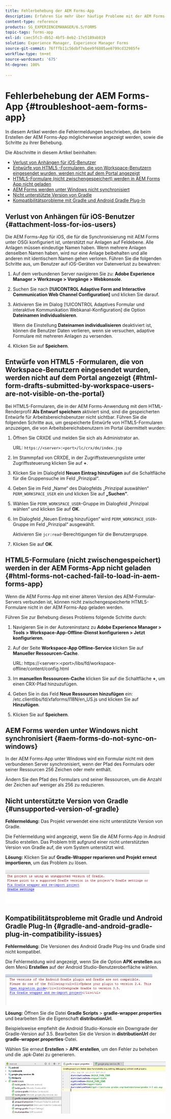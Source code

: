 ```yaml
---
title: Fehlerbehebung der AEM Forms-App
description: Erfahren Sie mehr über häufige Probleme mit der AEM Forms-App und wie Sie diese beheben können.
content-type: reference
products: SG_EXPERIENCEMANAGER/6.5/FORMS
topic-tags: forms-app
exl-id: caec5fc3-db52-4bf5-8eb2-17e5189ab819
solution: Experience Manager, Experience Manager Forms
source-git-commit: 76fffb11c56dbf7ebee9f6805ae0799cd32985fe
workflow-type: tm+mt
source-wordcount: '675'
ht-degree: 100%

---
```


# Fehlerbehebung der AEM Forms-App {#troubleshoot-aem-forms-app}

In diesem Artikel werden die Fehlermeldungen beschrieben, die beim Erstellen der AEM Forms-App möglicherweise angezeigt werden, sowie die Schritte zu ihrer Behebung.

Die Abschnitte in diesem Artikel beinhalten:

* [Verlust von Anhängen für iOS-Benutzer](/help/forms/using/issues-aem-forms-app.md#attachment-loss-for-ios-users)
* [Entwürfe von HTML5 -Formularen, die von Workspace-Benutzern eingesendet wurden, werden nicht auf dem Portal angezeigt](/help/forms/using/issues-aem-forms-app.md#html-form-drafts-submitted-by-workspace-users-are-not-visible-on-the-portal)
* [HTML5-Formulare (nicht zwischengespeichert) werden in AEM Forms App nicht geladen](/help/forms/using/issues-aem-forms-app.md#html-forms-not-cached-fail-to-load-in-aem-forms-app)
* [AEM Forms werden unter Windows nicht synchronisiert](/help/forms/using/issues-aem-forms-app.md#aem-forms-do-not-sync-on-windows)
* [Nicht unterstützte Version von Gradle](/help/forms/using/issues-aem-forms-app.md#unsupported-version-of-gradle)
* [Kompatibilitätsprobleme mit Gradle und Android Gradle Plug-In](/help/forms/using/issues-aem-forms-app.md#gradle-and-android-gradle-plug-in-compatibility-issues)

## Verlust von Anhängen für iOS-Benutzer {#attachment-loss-for-ios-users}

Die AEM Forms-App für iOS, die für die Synchronisierung mit AEM Forms unter OSGi konfiguriert ist, unterstützt nur Anlagen auf Feldebene. Alle Anlagen müssen eindeutige Namen haben. Wenn mehrere Anlagen denselben Namen haben, wird nur eine Anlage beibehalten und alle anderen mit identischem Namen gehen verloren. Führen Sie die folgenden Schritte aus, um Benutzer auf iOS-Geräten vor Datenverlust zu bewahren:

1. Auf dem verbundenen Server navigieren Sie zu: **Adobe Experience Manager > Werkzeuge > Vorgänge > Webkonsole**.
1. Suchen Sie nach **[!UICONTROL Adaptive Form and Interactive Communication Web Channel Configuration]** und klicken Sie darauf.
1. Aktivieren Sie im Dialog [!UICONTROL Adaptives Formular und interaktive Kommunikation Webkanal-Konfiguration] die Option **Dateinamen individualisieren**.

   Wenn die Einstellung **Dateinamen individualisieren** deaktiviert ist, können die Benutzer Daten verlieren, wenn sie versuchen, adaptive Formulare mit mehreren Anlagen zu versenden.

1. Klicken Sie auf **Speichern**.

## Entwürfe von HTML5 -Formularen, die von Workspace-Benutzern eingesendet wurden, werden nicht auf dem Portal angezeigt {#html-form-drafts-submitted-by-workspace-users-are-not-visible-on-the-portal}

Bei HTML5-Formularen, die in der AEM Forms-Anwendung mit dem HTML-Renderprofil **Als Entwurf speichern** aktiviert sind, sind die gespeicherten Entwürfe für Arbeitsbereichsbenutzer nicht sichtbar. Führen Sie die folgenden Schritte aus, um gespeicherte Entwürfe von HTML5-Formularen anzuzeigen, die von Arbeitsbereichsbenutzern im Portal übermittelt wurden:

1. Öffnen Sie CRXDE und melden Sie sich als Administrator an.

   URL: `https://<server>:<port>/lc/crx/de/index.jsp`

1. Im Stammpfad von CRXDE, in der Zugriffssteuerungsliste unter Zugriffssteuerung klicken Sie auf **+**.
1. Klicken Sie im Dialogfeld **Neuen Eintrag hinzufügen** auf die Schaltfläche für die Gruppensuche im Feld „Prinzipal“.
1. Geben Sie im Feld „Name“ des Dialogfelds „Prinzipal auswählen“ `PERM_WORKSPACE_USER` ein und klicken Sie auf **„Suchen“**. 
1. Wählen Sie `PERM_WORKSPACE_USER`-Gruppe im Dialogfeld „Prinzipal wählen“ und klicken Sie auf **OK**.
1. Im Dialogfeld „Neuen Eintrag hinzufügen“ wird `PERM_WORKSPACE_USER`-Gruppe im Feld „Prinzipal“ ausgewählt.

    Aktivieren Sie `jcr:read`-Berechtigungen für die Benutzergruppe.

1. Klicken Sie auf **OK**.

## HTML5-Formulare (nicht zwischengespeichert) werden in der AEM Forms-App nicht geladen {#html-forms-not-cached-fail-to-load-in-aem-forms-app}

Wenn die AEM Forms-App mit einer älteren Version des AEM-Formular-Servers verbunden ist, können nicht zwischengespeicherte HTML5-Formulare nicht in der AEM Forms-App geladen werden.

Führen Sie zur Behebung dieses Problems folgende Schritte durch:

1. Navigieren Sie in der Autoreninstanz zu **Adobe Experience Manager > Tools > Workspace-App-Offline-Dienst konfigurieren > Jetzt konfigurieren**.
1. Auf der Seite **Workspace-App Offline-Service** klicken Sie auf **Manueller Ressourcen-Cache**.

   URL: https://&lt;server>:&lt;port>/libs/fd/workspace-offline/content/config.html

1. Im **manuellen Ressourcen-Cache** klicken Sie auf die Schaltfläche **+**, um einen CRX-Pfad hinzuzufügen.
1. Geben Sie in das Feld **Neue Ressourcen hinzufügen** ein: /etc.clientlibs/fd/xfaforms/I18N/en_US.js und klicken Sie auf **Hinzufügen**.
1. Klicken Sie auf **Speichern**.

## AEM Forms werden unter Windows nicht synchronisiert {#aem-forms-do-not-sync-on-windows}

In der AEM Forms-App unter Windows wird ein Formular nicht mit dem verbundenen Server synchronisiert, wenn der Pfad des Formulars oder seiner Ressourcen 256 Zeichen oder mehr enthält.

Ändern Sie den Pfad des Formulars und seiner Ressourcen, um die Anzahl der Zeichen auf weniger als 256 zu reduzieren.

## Nicht unterstützte Version von Gradle {#unsupported-version-of-gradle}

**Fehlermeldung:** Das Projekt verwendet eine nicht unterstützte Version von Gradle.

Die Fehlermeldung wird angezeigt, wenn Sie die AEM Forms-App in Android Studio erstellen. Das Problem tritt aufgrund einer nicht unterstützten Version von Gradle auf, die vom System unterstützt wird.

**Lösung:** Klicken Sie auf **Gradle-Wrapper reparieren und Projekt erneut importieren**, um das Problem zu lösen.

![gradle_unsupported_version](assets/gradle_unsupported_version.png)

## Kompatibilitätsprobleme mit Gradle und Android Gradle Plug-In {#gradle-and-android-gradle-plug-in-compatibility-issues}

**Fehlermeldung:** Die Versionen des Android Gradle Plug-Ins und Gradle sind nicht kompatibel.

Die Fehlermeldung wird angezeigt, wenn Sie die Option **APK erstellen** aus dem Menü **Erstellen** auf der Android Studio-Benutzeroberfläche wählen.

![gradle_plugin_compatibility](assets/gradle_plugin_compatibility.png)

**Lösung:** Öffnen Sie die Datei **Gradle Scripts** > **gradle-wrapper.properties** und bearbeiten Sie die Eigenschaft **distributionUrl**.

Beispielsweise empfiehlt die Android Studio-Konsole ein Downgrade der Gradle-Version auf 3.5. Bearbeiten Sie die Version in **distributionUrl** der **gradle-wrapper.properties**-Datei.

Wählen Sie erneut **Erstellen** > **APK erstellen**, um den Fehler zu beheben und die .apk-Datei zu generieren.

![gradle_wrapper_properties](assets/gradle_wrapper_properties.png)
